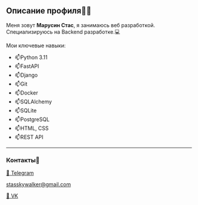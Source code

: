 ## Описание профиля👨‍💻
Меня зовут **Марусин Стас**, я занимаюсь веб разработкой. Специализируюсь на Backend разработке.💻

Мои ключевые навыки:
  * 📫Python 3.11 
  * 📫FastAPI
  * 📫Django
  * 📫Git
  * 📫Docker
  * 📫SQLAlchemy
  * 📫SQLite
  * 📫PostgreSQL
  * 📫HTML, CSS
  * 📫REST API

---
### Контакты📱
[💬 Telegram](https://t.me/stmarusin)

stasskywalker@gmail.com

[💬 VK](https://vk.com/stanislav_marusin)

